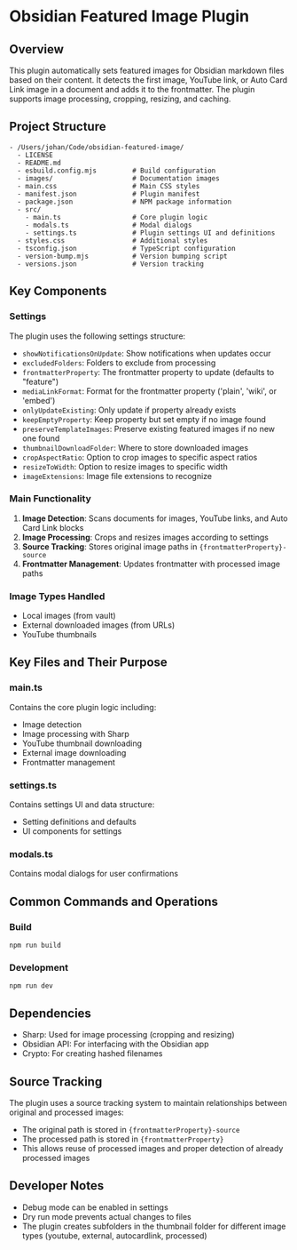 # Obsidian Featured Image Plugin

## Overview
This plugin automatically sets featured images for Obsidian markdown files based on their content. It detects the first image, YouTube link, or Auto Card Link image in a document and adds it to the frontmatter. The plugin supports image processing, cropping, resizing, and caching.

## Project Structure
```
- /Users/johan/Code/obsidian-featured-image/
  - LICENSE
  - README.md
  - esbuild.config.mjs         # Build configuration
  - images/                    # Documentation images
  - main.css                   # Main CSS styles
  - manifest.json              # Plugin manifest
  - package.json               # NPM package information
  - src/
    - main.ts                  # Core plugin logic
    - modals.ts                # Modal dialogs
    - settings.ts              # Plugin settings UI and definitions
  - styles.css                 # Additional styles
  - tsconfig.json              # TypeScript configuration
  - version-bump.mjs           # Version bumping script
  - versions.json              # Version tracking
```

## Key Components

### Settings
The plugin uses the following settings structure:
- `showNotificationsOnUpdate`: Show notifications when updates occur
- `excludedFolders`: Folders to exclude from processing
- `frontmatterProperty`: The frontmatter property to update (defaults to "feature")
- `mediaLinkFormat`: Format for the frontmatter property ('plain', 'wiki', or 'embed')
- `onlyUpdateExisting`: Only update if property already exists
- `keepEmptyProperty`: Keep property but set empty if no image found
- `preserveTemplateImages`: Preserve existing featured images if no new one found
- `thumbnailDownloadFolder`: Where to store downloaded images
- `cropAspectRatio`: Option to crop images to specific aspect ratios
- `resizeToWidth`: Option to resize images to specific width
- `imageExtensions`: Image file extensions to recognize

### Main Functionality
1. **Image Detection**: Scans documents for images, YouTube links, and Auto Card Link blocks
2. **Image Processing**: Crops and resizes images according to settings
3. **Source Tracking**: Stores original image paths in `{frontmatterProperty}-source` 
4. **Frontmatter Management**: Updates frontmatter with processed image paths

### Image Types Handled
- Local images (from vault)
- External downloaded images (from URLs)
- YouTube thumbnails

## Key Files and Their Purpose

### main.ts
Contains the core plugin logic including:
- Image detection
- Image processing with Sharp
- YouTube thumbnail downloading
- External image downloading
- Frontmatter management

### settings.ts
Contains settings UI and data structure:
- Setting definitions and defaults
- UI components for settings

### modals.ts
Contains modal dialogs for user confirmations

## Common Commands and Operations

### Build
```
npm run build
```

### Development
```
npm run dev
```

## Dependencies
- Sharp: Used for image processing (cropping and resizing)
- Obsidian API: For interfacing with the Obsidian app
- Crypto: For creating hashed filenames

## Source Tracking
The plugin uses a source tracking system to maintain relationships between original and processed images:
- The original path is stored in `{frontmatterProperty}-source`
- The processed path is stored in `{frontmatterProperty}`
- This allows reuse of processed images and proper detection of already processed images

## Developer Notes
- Debug mode can be enabled in settings
- Dry run mode prevents actual changes to files
- The plugin creates subfolders in the thumbnail folder for different image types (youtube, external, autocardlink, processed)